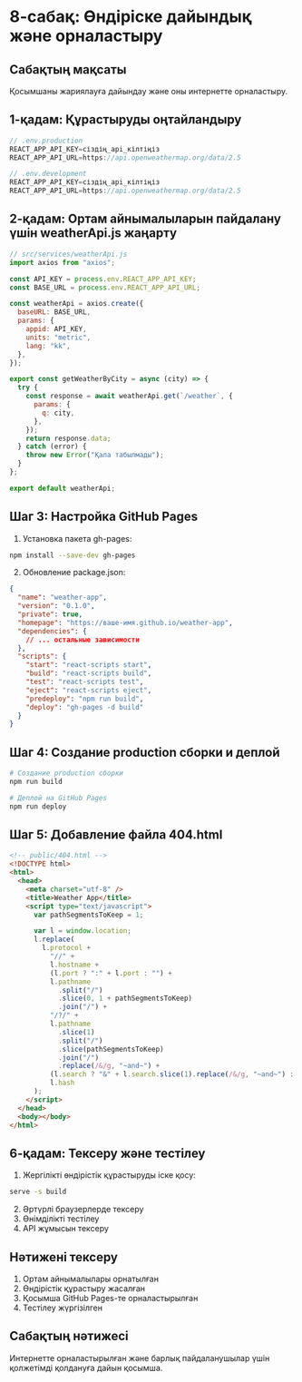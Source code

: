 # 8-сабақ: Өндіріске дайындық және орналастыру

## Сабақтың мақсаты

Қосымшаны жариялауға дайындау және оны интернетте орналастыру.

## 1-қадам: Құрастыруды оңтайландыру

```javascript
// .env.production
REACT_APP_API_KEY=сіздің_api_кілтіңіз
REACT_APP_API_URL=https://api.openweathermap.org/data/2.5

// .env.development
REACT_APP_API_KEY=сіздің_api_кілтіңіз
REACT_APP_API_URL=https://api.openweathermap.org/data/2.5
```

## 2-қадам: Ортам айнымалыларын пайдалану үшін weatherApi.js жаңарту

```javascript
// src/services/weatherApi.js
import axios from "axios";

const API_KEY = process.env.REACT_APP_API_KEY;
const BASE_URL = process.env.REACT_APP_API_URL;

const weatherApi = axios.create({
  baseURL: BASE_URL,
  params: {
    appid: API_KEY,
    units: "metric",
    lang: "kk",
  },
});

export const getWeatherByCity = async (city) => {
  try {
    const response = await weatherApi.get(`/weather`, {
      params: {
        q: city,
      },
    });
    return response.data;
  } catch (error) {
    throw new Error("Қала табылмады");
  }
};

export default weatherApi;
```

## Шаг 3: Настройка GitHub Pages

1. Установка пакета gh-pages:

```bash
npm install --save-dev gh-pages
```

2. Обновление package.json:

```json
{
  "name": "weather-app",
  "version": "0.1.0",
  "private": true,
  "homepage": "https://ваше-имя.github.io/weather-app",
  "dependencies": {
    // ... остальные зависимости
  },
  "scripts": {
    "start": "react-scripts start",
    "build": "react-scripts build",
    "test": "react-scripts test",
    "eject": "react-scripts eject",
    "predeploy": "npm run build",
    "deploy": "gh-pages -d build"
  }
}
```

## Шаг 4: Создание production сборки и деплой

```bash
# Создание production сборки
npm run build

# Деплой на GitHub Pages
npm run deploy
```

## Шаг 5: Добавление файла 404.html

```html
<!-- public/404.html -->
<!DOCTYPE html>
<html>
  <head>
    <meta charset="utf-8" />
    <title>Weather App</title>
    <script type="text/javascript">
      var pathSegmentsToKeep = 1;

      var l = window.location;
      l.replace(
        l.protocol +
          "//" +
          l.hostname +
          (l.port ? ":" + l.port : "") +
          l.pathname
            .split("/")
            .slice(0, 1 + pathSegmentsToKeep)
            .join("/") +
          "/?/" +
          l.pathname
            .slice(1)
            .split("/")
            .slice(pathSegmentsToKeep)
            .join("/")
            .replace(/&/g, "~and~") +
          (l.search ? "&" + l.search.slice(1).replace(/&/g, "~and~") : "") +
          l.hash
      );
    </script>
  </head>
  <body></body>
</html>
```

## 6-қадам: Тексеру және тестілеу

1. Жергілікті өндірістік құрастыруды іске қосу:

```bash
serve -s build
```

2. Әртүрлі браузерлерде тексеру
3. Өнімділікті тестілеу
4. API жұмысын тексеру

## Нәтижені тексеру

1. Ортам айнымалылары орнатылған
2. Өндірістік құрастыру жасалған
3. Қосымша GitHub Pages-те орналастырылған
4. Тестілеу жүргізілген

## Сабақтың нәтижесі

Интернетте орналастырылған және барлық пайдаланушылар үшін қолжетімді қолдануға дайын қосымша.
